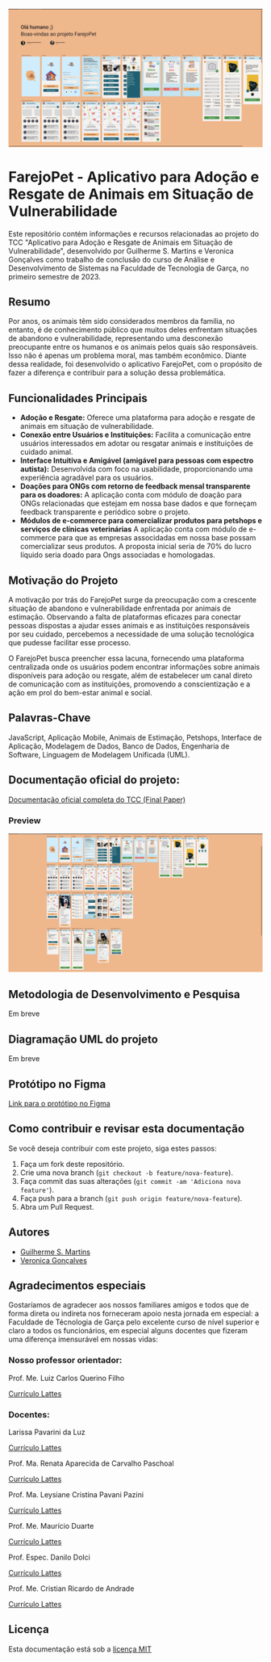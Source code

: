 ![App Screenshot](.github/cover-sm.png)

# FarejoPet - Aplicativo para Adoção e Resgate de Animais em Situação de Vulnerabilidade

Este repositório contém informações e recursos relacionadas ao projeto do TCC "Aplicativo para Adoção e Resgate de Animais em Situação de Vulnerabilidade", desenvolvido por Guilherme S. Martins e Veronica Gonçalves como trabalho de conclusão do curso de Análise e Desenvolvimento de Sistemas na Faculdade de Tecnologia de Garça, no primeiro semestre de 2023.

## Resumo

Por anos, os animais têm sido considerados membros da família, no entanto, é de conhecimento público que muitos deles enfrentam situações de abandono e vulnerabilidade, representando uma desconexão preocupante entre os humanos e os animais pelos quais são responsáveis. Isso não é apenas um problema moral, mas também econômico. Diante dessa realidade, foi desenvolvido o aplicativo FarejoPet, com o propósito de fazer a diferença e contribuir para a solução dessa problemática.

## Funcionalidades Principais

- **Adoção e Resgate:** Oferece uma plataforma para adoção e resgate de animais em situação de vulnerabilidade.
- **Conexão entre Usuários e Instituições:** Facilita a comunicação entre usuários interessados em adotar ou resgatar animais e instituições de cuidado animal.
- **Interface Intuitiva e Amigável (amigável para pessoas com espectro autista):** Desenvolvida com foco na usabilidade, proporcionando uma experiência agradável para os usuários.
- **Doações para ONGs com retorno de feedback mensal transparente para os doadores:** A aplicação conta com módulo de doação para ONGs relacionadas que estejam em nossa base dados e que forneçam feedback transparente e periódico sobre o projeto.
- **Módulos de e-commerce para comercializar produtos para petshops e serviços de clínicas veterinárias** A aplicação conta com módulo de e-commerce para que as empresas associdadas em nossa base possam comercializar seus produtos. A proposta inicial seria de 70% do lucro líquido seria doado para Ongs associadas e homologadas.

## Motivação do Projeto

A motivação por trás do FarejoPet surge da preocupação com a crescente situação de abandono e vulnerabilidade enfrentada por animais de estimação. Observando a falta de plataformas eficazes para conectar pessoas dispostas a ajudar esses animais e as instituições responsáveis por seu cuidado, percebemos a necessidade de uma solução tecnológica que pudesse facilitar esse processo.

O FarejoPet busca preencher essa lacuna, fornecendo uma plataforma centralizada onde os usuários podem encontrar informações sobre animais disponíveis para adoção ou resgate, além de estabelecer um canal direto de comunicação com as instituições, promovendo a conscientização e a ação em prol do bem-estar animal e social.

## Palavras-Chave

JavaScript, Aplicação Mobile, Animais de Estimação, Petshops, Interface de Aplicação, Modelagem de Dados, Banco de Dados, Engenharia de Software, Linguagem de Modelagem Unificada (UML).

## Documentação oficial do projeto:

[Documentação oficial completa do TCC (Final Paper)](https://drive.google.com/file/d/1cly7pu_z8f6nZY4OkhKfEnHHrnSiM4np/view?usp=drive_link) 

### Preview
![App Screenshot](.github/project-preview.png)


## Metodologia de Desenvolvimento e Pesquisa
Em breve

## Diagramação UML do projeto
Em breve

## Protótipo no Figma

[Link para o protótipo no Figma](https://www.figma.com/file/7kLfqZ91L9fZMJLsfOctAu/Farejopet---Mocks?type=design&node-id=0%3A1&mode=design&t=ahskI0Bslh9Qi1Cu-1) 


## Como contribuir e revisar esta documentação

Se você deseja contribuir com este projeto, siga estes passos:
1. Faça um fork deste repositório.
2. Crie uma nova branch (`git checkout -b feature/nova-feature`).
3. Faça commit das suas alterações (`git commit -am 'Adiciona nova feature'`).
4. Faça push para a branch (`git push origin feature/nova-feature`).
5. Abra um Pull Request.

## Autores

- [Guilherme S. Martins](https://github.com/g-santosmartins/)
- [Veronica Gonçalves](https://github.com/ve-panda) 

## Agradecimentos especiais

Gostaríamos de agradecer aos nossos familiares amigos e todos que de forma direta ou indireta nos forneceram apoio nesta jornada em especial: a Faculdade de Técnologia de Garça pelo excelente curso de nível superior e claro a todos os funcionários, em especial alguns docentes que fizeram uma diferença imensurável em nossas vidas:

### Nosso professor orientador:

Prof. Me. Luiz Carlos Querino Filho

[Currículo Lattes](http://lattes.cnpq.br/5528785342233724)

### Docentes:

Larissa Pavarini da Luz 

[Currículo Lattes](http://lattes.cnpq.br/3087395778438064)

Prof. Ma. Renata Aparecida de Carvalho Paschoal

[Currículo Lattes](http://lattes.cnpq.br/9750500654339767)

Prof. Ma. Leysiane Cristina Pavani Pazini 

[Currículo Lattes](http://lattes.cnpq.br/1419975657681241)

Prof. Me. Maurício Duarte

[Currículo Lattes](http://lattes.cnpq.br/7265559606596355)

Prof. Espec. Danilo Dolci

[Currículo Lattes](http://lattes.cnpq.br/1419975657681241)

Prof. Me. Cristian Ricardo de Andrade

[Currículo Lattes](http://lattes.cnpq.br/1507940250282236)

## Licença

Esta documentação está sob a [licença MIT](./LICENSE)






